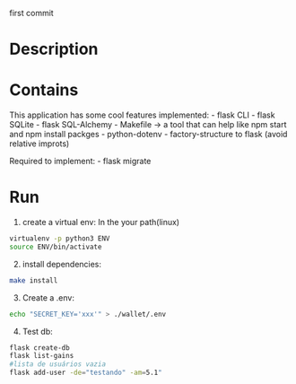 first commit

# Description


# Contains
This application has some cool features implemented:
    - flask CLI
    - flask SQLite
    - flask SQL-Alchemy
    - Makefile -> a tool that can help like npm start and npm install packges
    - python-dotenv
    - factory-structure to flask (avoid relative improts)

Required to implement:
    - flask migrate
# Run

1. create a virtual env:
In the your path(linux)
```bash
virtualenv -p python3 ENV
source ENV/bin/activate
```

2. install dependencies:
```bash
make install
```

3. Create a .env:
```bash
echo "SECRET_KEY='xxx'" > ./wallet/.env
```

4. Test db:
```bash
flask create-db
flask list-gains
#lista de usuários vazia
flask add-user -de="testando" -am=5.1"
```